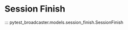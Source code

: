# Session Finish


::: pytest_broadcaster.models.session_finish.SessionFinish


<style>
  .md-content__button {
    display: none;
  }
</style>
